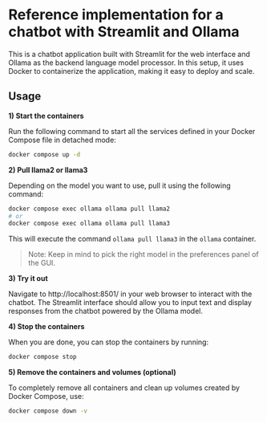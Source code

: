 # Reference implementation for a chatbot with Streamlit and Ollama

This is a chatbot application built with Streamlit for the web interface and Ollama as the backend language model processor. In this setup, it uses Docker to containerize the application, making it easy to deploy and scale.

## Usage

**1) Start the containers**

Run the following command to start all the services defined in your Docker Compose file in detached mode:

```sh
docker compose up -d
```

**2) Pull llama2 or llama3**

Depending on the model you want to use, pull it using the following command:

```sh
docker compose exec ollama ollama pull llama2
# or
docker compose exec ollama ollama pull llama3
```

This will execute the command `ollama pull llama3` in the `ollama` container.

> Note: Keep in mind to pick the right model in the preferences panel of the GUI.

**3) Try it out**

Navigate to http://localhost:8501/ in your web browser to interact with the chatbot. The Streamlit interface should allow you to input text and display responses from the chatbot powered by the Ollama model.

**4) Stop the containers**

When you are done, you can stop the containers by running:

```sh
docker compose stop
```

**5) Remove the containers and volumes (optional)**

To completely remove all containers and clean up volumes created by Docker Compose, use:

```sh
docker compose down -v
```